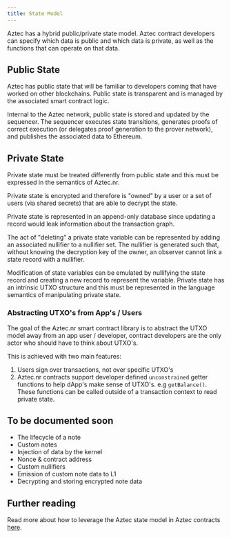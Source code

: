 ```yaml
---
title: State Model
---
```


Aztec has a hybrid public/private state model. Aztec contract developers can specify which data is public and which data is private, as well as the functions that can operate on that data.

## Public State

Aztec has public state that will be familiar to developers coming that have worked on other blockchains. Public state is transparent and is managed by the associated smart contract logic.

Internal to the Aztec network, public state is stored and updated by the sequencer. The sequencer executes state transitions, generates proofs of correct execution (or delegates proof generation to the prover network), and publishes the associated data to Ethereum.

## Private State

Private state must be treated differently from public state and this must be expressed in the semantics of Aztec.nr.

Private state is encrypted and therefore is "owned" by a user or a set of users (via shared secrets) that are able to decrypt the state.

Private state is represented in an append-only database since updating a record would leak information about the transaction graph.

The act of "deleting" a private state variable can be represented by adding an associated nullifier to a nullifier set. The nullifier is generated such that, without knowing the decryption key of the owner, an observer cannot link a state record with a nullifier.

Modification of state variables can be emulated by nullifying the state record and creating a new record to represent the variable. Private state has an intrinsic UTXO structure and this must be represented in the language semantics of manipulating private state.

### Abstracting UTXO's from App's / Users

The goal of the Aztec.nr smart contract library is to abstract the UTXO model away from an app user / developer, contract developers are the only actor who should have to think about UTXO's.

This is achieved with two main features:

1. Users sign over transactions, not over specific UTXO's
2. Aztec.nr contracts support developer defined `unconstrained` getter functions to help dApp's make sense of UTXO's. e.g `getBalance()`. These functions can be called outside of a transaction context to read private state.

## To be documented soon

- The lifecycle of a note
- Custom notes
- Injection of data by the kernel
- Nonce & contract address
- Custom nullifiers
- Emission of custom note data to L1
- Decrypting and storing encrypted note data

## Further reading

Read more about how to leverage the Aztec state model in Aztec contracts [here](../../../dev_docs/contracts/syntax/storage/main.md).
